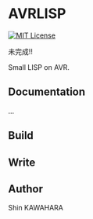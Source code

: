 # AVRLISP

[![MIT License](http://img.shields.io/badge/license-MIT-blue.svg?style=flat)](LICENSE)

未完成!!

Small LISP on AVR.

## Documentation

...

## Build

## Write

## Author

Shin KAWAHARA
